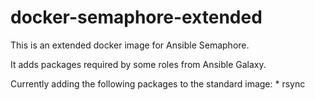 # docker-semaphore-extended
This is an extended docker image for Ansible Semaphore.

It adds packages required by some roles from Ansible Galaxy.

Currently adding the following packages to the standard image:
	* rsync
